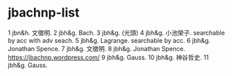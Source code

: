 # jbachnp-list
1	jbn&h. 文徵明.
2	jbh&g. Bach.
3	jbh&g. (光頭)
4	jbh&g. 小池榮子. searchable by acc with adv seach.
5	jbh&g. Lagrange. searchable by acc.
6	jbh&g. Jonathan Spence.
7	jbh&g. 文徵明.
8	jbh&g. Jonathan Spence. https://jbachnp.wordpress.com/
9	jbh&g. Gauss.
10	jbh&g. 神谷哲史.
11	jbh&g. Gauss.
